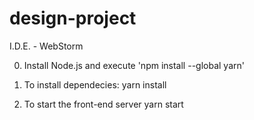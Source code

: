 # design-project
I.D.E. - WebStorm 

0. Install Node.js and execute 'npm install --global yarn'

1. To install dependecies:
yarn install

2. To start the front-end server
yarn start

